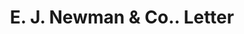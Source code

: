 ---
doi: 10.7916/D8KD38ZF
date_other: '1870'
date_other_textual: 1870-1879
form: correspondence
genre:
- Letters (correspondence)
name:
- E. J. Newman & Co.
object_in_context_url: https://biggert.cul.columbia.edu/items/view/ave_biggert_00885
subject_hierarchical_geographic:
- Buffalo, New York, United States
subject_name:
- E. J. Newman & Co.
title: E. J. Newman & Co.. Letter
sort_title: E. J. Newman & Co.. Letter
call_number: ave_biggert_00885
coordinates:
- 42.90472222222222,-78.84944444444444
pid: ave_biggert_00885
identifiers: ave_biggert_00885
thumbnail: false
permalink: /biggert/ave_biggert_00885/
layout: iiif-image-page
---